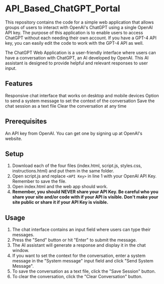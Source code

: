 # API_Based_ChatGPT_Portal
This repository contains the code for a simple web application that allows groups of users to interact with OpenAI's ChatGPT using a single OpenAI API key. The purpose of this application is to enable users to access ChatGPT without each needing their own account. If you have a GPT-4 API key, you can easily edit the code to work with the GPT-4 API as well.

The ChatGPT Web Application is a user-friendly interface where users can have a conversation with ChatGPT, an AI developed by OpenAI. This AI assistant is designed to provide helpful and relevant responses to user input.

## Features
Responsive chat interface that works on desktop and mobile devices
Option to send a system message to set the context of the conversation
Save the chat session as a text file
Clear the conversation at any time

## Prerequisites
An API key from OpenAI. You can get one by signing up at OpenAI's website.

## Setup
1. Download each of the four files (index.html, script.js, styles.css, instructions.html) and put them in the same folder.
2. Open script.js and replace `<API Key>` in line 1 with your OpenAI API Key. Remember to save the file.
3. Open index.html and the web app should work.
4. **Remember, you should NEVER share your API Key. Be careful who you share your site and/or code with if your API is visible. Don't make your site public or share it if your API Key is visible.** 

## Usage
1. The chat interface contains an input field where users can type their messages.
2. Press the "Send" button or hit "Enter" to submit the message.
3. The AI assistant will generate a response and display it in the chat window.
4. If you want to set the context for the conversation, enter a system message in the "System message" input field and click "Send System Message".
5. To save the conversation as a text file, click the "Save Session" button.
6. To clear the conversation, click the "Clear Conversation" button. 
